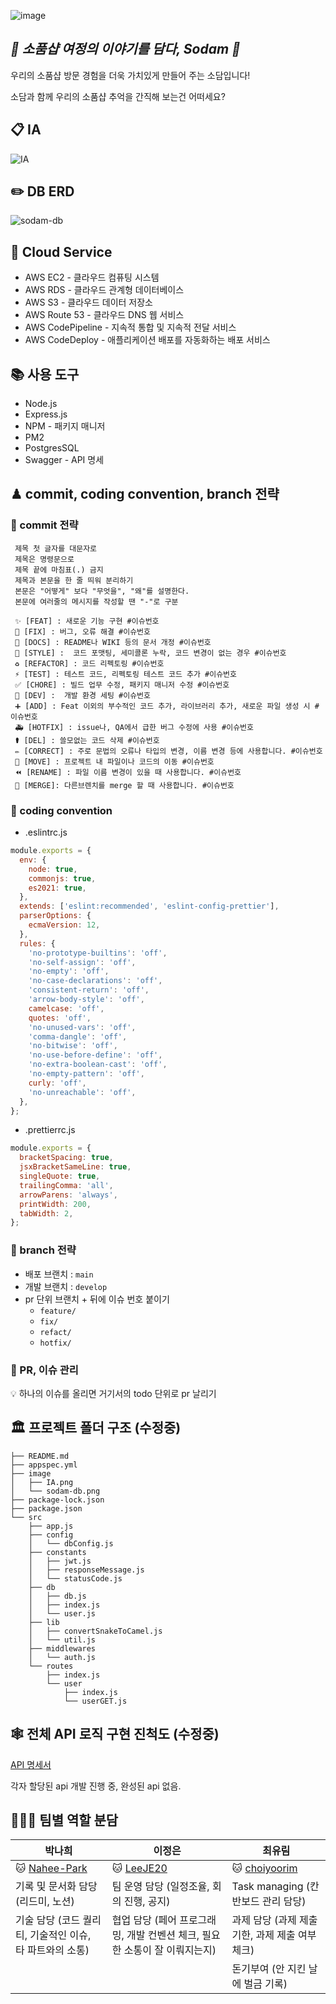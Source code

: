![image](https://user-images.githubusercontent.com/81923229/148949733-70b1d338-cae1-4c7e-a77a-17e912bd93a5.png)

## *🎁  소품샵 여정의 이야기를 담다, Sodam  🎁*

우리의 소품샵 방문 경험을 더욱 가치있게 만들어 주는 소담입니다!

소담과 함께 우리의 소품샵 추억을 간직해 보는건 어떠세요?

## 📋 IA 
![IA](https://user-images.githubusercontent.com/81923229/149041451-96cdc9bb-7a0a-4176-b2f0-c4fad5db0fc5.png)


## ✏️ DB ERD
![sodam-db](https://user-images.githubusercontent.com/81923229/148952075-b8fbce5c-ea3f-498c-ba9b-b97e1a918337.png)

## 📕 Cloud Service
- AWS EC2 - 클라우드 컴퓨팅 시스템
- AWS RDS - 클라우드 관계형 데이터베이스
- AWS S3 - 클라우드 데이터 저장소
- AWS Route 53 - 클라우드 DNS 웹 서비스
- AWS CodePipeline - 지속적 통합 및 지속적 전달 서비스
- AWS CodeDeploy - 애플리케이션 배포를 자동화하는 배포 서비스

## 📚 사용 도구
- Node.js
- Express.js
- NPM - 패키지 매니저
- PM2
- PostgresSQL
- Swagger - API 명세

## ♟ commit, coding convention, branch 전략

### 📍  commit 전략

```
 제목 첫 글자를 대문자로
 제목은 명령문으로
 제목 끝에 마침표(.) 금지
 제목과 본문을 한 줄 띄워 분리하기
 본문은 "어떻게" 보다 "무엇을", "왜"를 설명한다.
 본문에 여러줄의 메시지를 작성할 땐 "-"로 구분
```

```
 ✨ [FEAT] : 새로운 기능 구현 #이슈번호
 🔨 [FIX] : 버그, 오류 해결 #이슈번호
 📝 [DOCS] : README나 WIKI 등의 문서 개정 #이슈번호
 💄 [STYLE] :  코드 포맷팅, 세미콜론 누락, 코드 변경이 없는 경우 #이슈번호
 ♻️ [REFACTOR] : 코드 리펙토링 #이슈번호
 ⚡️ [TEST] : 테스트 코드, 리펙토링 테스트 코드 추가 #이슈번호
 ✅ [CHORE] : 빌드 업무 수정, 패키지 매니저 수정 #이슈번호
 🧭 [DEV] :  개발 환경 세팅 #이슈번호
 ➕ [ADD] : Feat 이외의 부수적인 코드 추가, 라이브러리 추가, 새로운 파일 생성 시 #이슈번호
 🚑️ [HOTFIX] : issue나, QA에서 급한 버그 수정에 사용 #이슈번호
 ⚰️ [DEL] : 쓸모없는 코드 삭제 #이슈번호
 ✏️ [CORRECT] : 주로 문법의 오류나 타입의 변경, 이름 변경 등에 사용합니다. #이슈번호
 🚚 [MOVE] : 프로젝트 내 파일이나 코드의 이동 #이슈번호
 ⏪️ [RENAME] : 파일 이름 변경이 있을 때 사용합니다. #이슈번호
 🔀 [MERGE]: 다른브렌치를 merge 할 때 사용합니다. #이슈번호
```

### 📍  coding convention
- .eslintrc.js
```javascript
module.exports = {
  env: {
    node: true,
    commonjs: true,
    es2021: true,
  },
  extends: ['eslint:recommended', 'eslint-config-prettier'],
  parserOptions: {
    ecmaVersion: 12,
  },
  rules: {
    'no-prototype-builtins': 'off',
    'no-self-assign': 'off',
    'no-empty': 'off',
    'no-case-declarations': 'off',
    'consistent-return': 'off',
    'arrow-body-style': 'off',
    camelcase: 'off',
    quotes: 'off',
    'no-unused-vars': 'off',
    'comma-dangle': 'off',
    'no-bitwise': 'off',
    'no-use-before-define': 'off',
    'no-extra-boolean-cast': 'off',
    'no-empty-pattern': 'off',
    curly: 'off',
    'no-unreachable': 'off',
  },
};

```

- .prettierrc.js
```javascript
module.exports = {
  bracketSpacing: true,
  jsxBracketSameLine: true,
  singleQuote: true,
  trailingComma: 'all',
  arrowParens: 'always',
  printWidth: 200,
  tabWidth: 2,
};

```

### 📍  branch 전략

- 배포 브랜치 : `main`
- 개발 브랜치 : `develop`
- pr 단위 브랜치 + 뒤에 이슈 번호 붙이기
    - `feature/`
    - `fix/`
    - `refact/`
    - `hotfix/`

### 📍  PR, 이슈 관리

💡 하나의 이슈를 올리면 거기서의 todo 단위로 pr 날리기

## 🏛  프로젝트 폴더 구조 (수정중)
```
├── README.md
├── appspec.yml
├── image
│   ├── IA.png
│   └── sodam-db.png
├── package-lock.json
├── package.json
└── src
    ├── app.js
    ├── config
    │   └── dbConfig.js
    ├── constants
    │   ├── jwt.js
    │   ├── responseMessage.js
    │   └── statusCode.js
    ├── db
    │   ├── db.js
    │   ├── index.js
    │   └── user.js
    ├── lib
    │   ├── convertSnakeToCamel.js
    │   └── util.js
    ├── middlewares
    │   └── auth.js
    └── routes
        ├── index.js
        └── user
            ├── index.js
            └── userGET.js
```

## 🕸  전체 API 로직 구현 진척도 (수정중)
[API 명세서](https://scrawny-trust-955.notion.site/API-8dcea38436014055a8890adba05bd8b5) 

각자 할당된 api 개발 진행 중, 완성된 api 없음.

## 👨‍👩‍👦  팀별 역할 분담
| 박나희 | 이정은 | 최유림 |
| --- | --- | --- |
|  🐱 [Nahee-Park](https://github.com/Nahee-Park) | 🐱 [LeeJE20](https://github.com/LeeJE20)  | 🐱 [choiyoorim](https://github.com/choiyoorim) |
| 기록 및 문서화 담당 (리드미, 노션) | 팀 운영 담당 (일정조율, 회의 진행, 공지) | Task managing (칸반보드 관리 담당) |
| 기술 담당 (코드 퀄리티, 기술적인 이슈, 타 파트와의 소통) | 협업 담당 (페어 프로그래밍, 개발 컨벤션 체크, 필요한 소통이 잘 이뤄지는지) | 과제 담당 (과제 제출 기한, 과제 제출 여부 체크) |
|  |  | 돈기부여 (안 지킨 날에 벌금 기록) |


